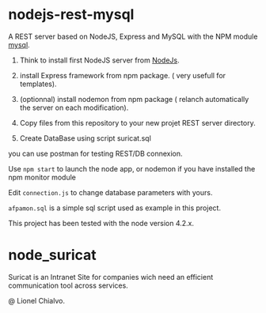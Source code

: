 # nodejs-rest-mysql

A REST server based on NodeJS, Express and MySQL with the NPM module [mysql](https://github.com/mysqljs/mysql).

1) Think to install first NodeJS server from [NodeJs](https://nodejs.org/en/).

2) install Express framework from npm package. ( very usefull for templates).

3) (optionnal) install nodemon from npm package ( relanch automatically the server on each modification). 

4) Copy files from this repository to your new projet REST server directory. 

5) Create DataBase using script suricat.sql

you can use postman for testing REST/DB connexion.

Use `npm start` to launch the node app, or nodemon if you have installed the npm monitor module

Edit `connection.js` to change database parameters with yours.

`afpamon.sql` is a simple sql script used as example in this project. 

This project has been tested with the node version 4.2.x. 
# node_suricat

Suricat is an Intranet Site for companies wich need an efficient communication tool across services.

@ Lionel Chialvo.

